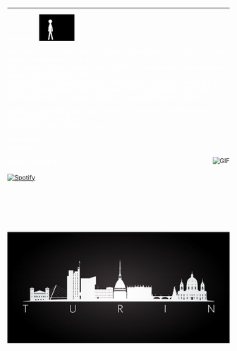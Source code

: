 
---

<span style="color:white">Hey there! </span> <img src="https://raw.githubusercontent.com/gianpaolof/gianpaolof.github.io/master/wave.gif" width="80px">

<span style="color:white">My hard-drive was almost full so I decided it was time to upload some of my photos somewhere. And here I am. </span></br>
<span style="color:white">Before going digital I used a Nikon N6006 but, to be honest, my analogue photos are almost total rubbish. </span></br>
<span style="color:white">I bought my first digital camera in 2006 (a D70s) and today I use a Nikon D800. My most precious lens is a Nikkor AF-S VR 300mm f2.8</span>
<span style="color:white">I really like sport photography, especially MotoGP, especially Valentino Rossi. </span>

<span style="color:white">Thank you for visiting my page, come back every now and then because I will add some more photos.</span></br>
<span style="color:white">And please, judge tenderly of me. </span>


<span style="color:white">Yours truly,</span></br>
<span style="color:white">Gianpaolo </span>

<img align="right" alt="GIF" height="170px" src="https://media.giphy.com/media/J5B1Y8QZnzXXbLQIBu/giphy.gif" />

<span style="color:white">Spotify Playing 🎧</span>

[![Spotify](https://novatorem-roan-eight.vercel.app/api/spotify)](https://open.spotify.com/user/gianpaolof)


<p align="center">
  <img src="https://raw.githubusercontent.com/gianpaolof/gianpaolof.github.io/master/turin.png"/>
</p>